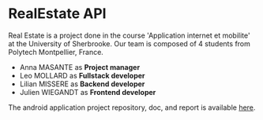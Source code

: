 # RealEstate API

Real Estate is a project done in the course 'Application internet et mobilite' at the University of Sherbrooke. Our team is composed of 4 students from Polytech Montpellier, France.

- Anna MASANTE as **Project manager**
- Leo MOLLARD as **Fullstack developer**
- Lilian MISSERE as **Backend developer**
- Julien WIEGANDT as **Frontend developer**

The android application project repository, doc, and report is available [here](https://github.com/Julien-Wiegandt/RealEstate-android-app).
